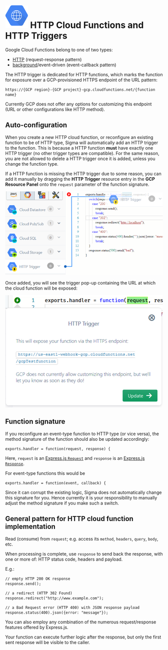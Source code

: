 # ![HTTP Trigger logo](images/http-trigger/http-trigger-icon.svg) HTTP Cloud Functions and HTTP Triggers

Google Cloud Functions belong to one of two types:

* [HTTP](https://cloud.google.com/functions/docs/writing/#http_functions) (request-response pattern)
* [background](https://cloud.google.com/functions/docs/writing/#background_functions)/event-driven (event-callback pattern)

The HTTP trigger is dedicated for HTTP functions, which marks the function for exposure over a
GCP-provisioned HTTPS endpoint of the URL pattern:

```
https://{GCP region}-{GCP project}-gcp.cloudfunctions.net/{function name}
```

Currently GCP does not offer any options for customizing this endpoint (URL or other configurations like HTTP method).


## Auto-configuration

When you create a new HTTP cloud function, or reconfigure an existing function to be of HTTP type,
Sigma will automatically add an HTTP trigger to the function.
This is because a HTTP function **must** have exactly one HTTP trigger (no other trigger types are compatible).
For the same reason, you are not allowed to delete a HTTP trigger once it is added, unless you change the function type.

If a HTTP function is missing the HTTP trigger due to some reason,
you can add it manually by dragging the **HTTP Trigger** resource entry in the **GCP Resource Panel**
onto the `request` parameter of the function signature.

![HTTP Trigger drag-n-drop](images/http-trigger/http-trigger-drag-n-drop.png)

Once added, you will see the trigger pop-up containing the URL at which the cloud function will be exposed:

![HTTP Trigger pop-up](images/http-trigger/http-trigger-pop-up.png)


## Function signature

If you reconfigure an event-type function to HTTP type (or vice versa),
the method signature of the function should also be updated accordingly:

```
exports.handler = function(request, response) {
```

Here, `request` is an [Express.js `Request`](https://expressjs.com/en/api.html#req)
and `response` is an [Express.js `Response`](https://expressjs.com/en/api.html#res).

For event-type functions this would be

```
exports.handler = function(event, callback) {
```

Since it can corrupt the existing logic, Sigma does not automatically change this signature for you.
Hence currently it is your responsibility to manually adjust the method signature if you make such a switch.


## General pattern for HTTP cloud function implementation

Read (consume) from `request`; e.g. access its `method`, `headers`, `query`, `body`, etc.

When processing is complete, use `response` to send back the response, with one or more of:
HTTP status code, headers and payload.

E.g.:

```
// empty HTTP 200 OK response
response.send();
```

```
// a redirect (HTTP 302 Found)
response.redirect("http://www.example.com");
```

```
// a Bad Request error (HTTP 400) with JSON response payload
response.status(400).json({error: "message"});
```

You can also employ any combination of the numerous request/response features offered by Express.js.

Your function can execute further logic after the response, but only the first sent response will be visible to the caller.